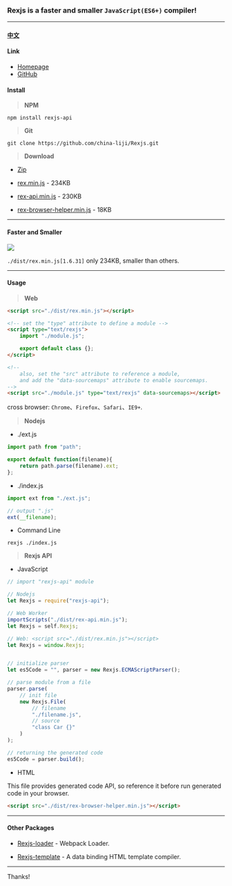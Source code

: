 ### Rexjs is a faster and smaller `JavaScript(ES6+)` compiler!

------

#### [中文](https://github.com/china-liji/Rexjs/blob/master/doc/read-me/chinese.md)

#### Link
* [Homepage](http://www.rexjs.org)
* [GitHub](https://github.com/china-liji/Rexjs)

#### Install
> **NPM**
```
npm install rexjs-api
```

> **Git**
```
git clone https://github.com/china-liji/Rexjs.git
```

> **Download**

* [Zip](https://github.com/china-liji/Rexjs/archive/master.zip)

* [rex.min.js](https://raw.githubusercontent.com/china-liji/Rexjs/master/./dist/rex.min.js) - 234KB

* [rex-api.min.js](https://raw.githubusercontent.com/china-liji/Rexjs/master/./dist/rex-api.min.js) - 230KB

* [rex-browser-helper.min.js](https://raw.githubusercontent.com/china-liji/Rexjs/master/./dist/rex-browser-helper.min.js) - 18KB

-----

#### Faster and Smaller
![](https://raw.githubusercontent.com/china-liji/Rexjs/master/doc/image/compare.jpg)

`./dist/rex.min.js[1.6.31]` only 234KB, smaller than others.

-----

#### Usage

> **Web**
```html
<script src="./dist/rex.min.js"></script>

<!-- set the "type" attribute to define a module -->
<script type="text/rexjs">
	import "./module.js";

	export default class {};
</script>

<!--
	also, set the "src" attribute to reference a module,
	and add the "data-sourcemaps" attribute to enable sourcemaps.
-->
<script src="./module.js" type="text/rexjs" data-sourcemaps></script>
```
cross browser: `Chrome`、`Firefox`、`Safari`、`IE9+`.

> **Nodejs**

* ./ext.js
```js
import path from "path";

export default function(filename){
	return path.parse(filename).ext;
};
```

* ./index.js
```js
import ext from "./ext.js";

// output ".js"
ext(__filename);
```

* Command Line
```
rexjs ./index.js
```

> **Rexjs API**

* JavaScript
```js
// import "rexjs-api" module

// Nodejs
let Rexjs = require("rexjs-api");

// Web Worker
importScripts("./dist/rex-api.min.js");
let Rexjs = self.Rexjs;

// Web: <script src="./dist/rex.min.js"></script>
let Rexjs = window.Rexjs;


// initialize parser
let es5Code = "", parser = new Rexjs.ECMAScriptParser();

// parse module from a file
parser.parse(
	// init file
	new Rexjs.File(
		// filename
		"./filename.js",
		// source
		"class Car {}"
	)
);

// returning the generated code
es5Code = parser.build();
```

* HTML

This file provides generated code API, so reference it before run generated code in your browser.
```html
<script src="./dist/rex-browser-helper.min.js"></script>
```

-----

#### Other Packages

* [Rexjs-loader](https://github.com/china-liji/Rexjs-loader) - Webpack Loader.

* [Rexjs-template](https://github.com/china-liji/Rexjs-template) - A data binding HTML template compiler.

-----

Thanks!